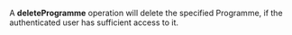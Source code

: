 A **deleteProgramme** operation will delete the specified Programme, if the authenticated user has sufficient access to it.
